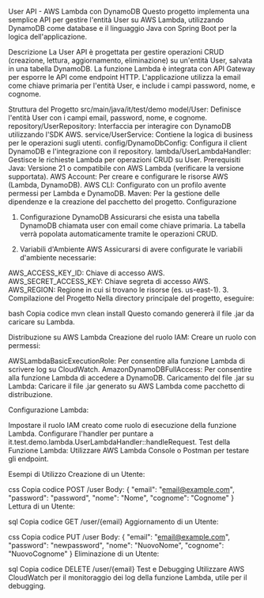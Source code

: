 User API - AWS Lambda con DynamoDB
Questo progetto implementa una semplice API per gestire l'entità User su AWS Lambda, utilizzando DynamoDB come database e il linguaggio Java con Spring Boot per la logica dell'applicazione.

Descrizione
La User API è progettata per gestire operazioni CRUD (creazione, lettura, aggiornamento, eliminazione) su un'entità User, salvata in una tabella DynamoDB. La funzione Lambda è integrata con API Gateway per esporre le API come endpoint HTTP. L'applicazione utilizza la email come chiave primaria per l'entità User, e include i campi password, nome, e cognome.

Struttura del Progetto
src/main/java/it/test/demo
model/User: Definisce l'entità User con i campi email, password, nome, e cognome.
repository/UserRepository: Interfaccia per interagire con DynamoDB utilizzando l'SDK AWS.
service/UserService: Contiene la logica di business per le operazioni sugli utenti.
config/DynamoDbConfig: Configura il client DynamoDB e l'integrazione con il repository.
lambda/UserLambdaHandler: Gestisce le richieste Lambda per operazioni CRUD su User.
Prerequisiti
Java: Versione 21 o compatibile con AWS Lambda (verificare la versione supportata).
AWS Account: Per creare e configurare le risorse AWS (Lambda, DynamoDB).
AWS CLI: Configurato con un profilo avente permessi per Lambda e DynamoDB.
Maven: Per la gestione delle dipendenze e la creazione del pacchetto del progetto.
Configurazione
1. Configurazione DynamoDB
Assicurarsi che esista una tabella DynamoDB chiamata user con email come chiave primaria. La tabella verrà popolata automaticamente tramite le operazioni CRUD.

2. Variabili d'Ambiente AWS
Assicurarsi di avere configurate le variabili d'ambiente necessarie:

AWS_ACCESS_KEY_ID: Chiave di accesso AWS.
AWS_SECRET_ACCESS_KEY: Chiave segreta di accesso AWS.
AWS_REGION: Regione in cui si trovano le risorse (es. us-east-1).
3. Compilazione del Progetto
Nella directory principale del progetto, eseguire:

bash
Copia codice
mvn clean install
Questo comando genererà il file .jar da caricare su Lambda.

Distribuzione su AWS Lambda
Creazione del ruolo IAM: Creare un ruolo con permessi:

AWSLambdaBasicExecutionRole: Per consentire alla funzione Lambda di scrivere log su CloudWatch.
AmazonDynamoDBFullAccess: Per consentire alla funzione Lambda di accedere a DynamoDB.
Caricamento del file .jar su Lambda: Caricare il file .jar generato su AWS Lambda come pacchetto di distribuzione.

Configurazione Lambda:

Impostare il ruolo IAM creato come ruolo di esecuzione della funzione Lambda.
Configurare l'handler per puntare a it.test.demo.lambda.UserLambdaHandler::handleRequest.
Test della Funzione Lambda: Utilizzare AWS Lambda Console o Postman per testare gli endpoint.

Esempi di Utilizzo
Creazione di un Utente:

css
Copia codice
POST /user
Body: { "email": "email@example.com", "password": "password", "nome": "Nome", "cognome": "Cognome" }
Lettura di un Utente:

sql
Copia codice
GET /user/{email}
Aggiornamento di un Utente:

css
Copia codice
PUT /user
Body: { "email": "email@example.com", "password": "newpassword", "nome": "NuovoNome", "cognome": "NuovoCognome" }
Eliminazione di un Utente:

sql
Copia codice
DELETE /user/{email}
Test e Debugging
Utilizzare AWS CloudWatch per il monitoraggio dei log della funzione Lambda, utile per il debugging.
